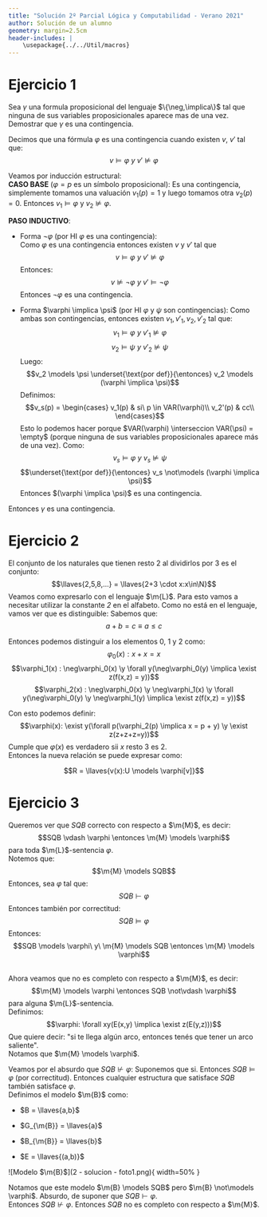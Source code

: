 ```yaml
---
title: "Solución 2º Parcial Lógica y Computabilidad - Verano 2021"
author: Solución de un alumno
geometry: margin=2.5cm
header-includes: |
    \usepackage{../../Util/macros}
---
```


# Ejercicio 1

Sea $\gamma$ una formula proposicional del lenguaje $\{\neg,\implica\}$ tal que ninguna de  sus variables proposicionales aparece mas de una vez.  Demostrar que $\gamma$ es una contingencia.

Decimos que una fórmula $\varphi$ es una contingencia cuando existen $v$, $v'$ tal que:
$$v \models \varphi \ y \ v' \not\models \varphi$$

Veamos por inducción estructural:  
**CASO BASE** ($\varphi=p$ es un símbolo proposicional): Es una contingencia, simplemente tomamos una valuación $v_1(p) = 1$ y luego tomamos otra $v_2(p) = 0$. Entonces $v_1 \models \varphi$ y $v_2 \not\models \varphi$.

**PASO INDUCTIVO**: 

- Forma $\neg\varphi$ (por HI $\varphi$ es una contingencia):  
Como $\varphi$ es una contingencia entonces existen $v$ y $v'$ tal que
$$v \models \varphi\ y \ v' \not\models \varphi$$ 
Entonces:
$$v \not\models \neg\varphi\ y \ v' \models \neg\varphi$$ 
Entonces $\neg\varphi$ es una contingencia.
  
- Forma $\varphi \implica \psi$ (por HI $\varphi$ y $\psi$ son contingencias): 
Como ambas son contingencias, entonces existen $v_1,v'_1,v_2,v'_2$ tal que:
$$v_1 \models \varphi\ y \ v'_1 \not\models \varphi$$ 
$$v_2 \models \psi\ y \ v'_2 \not\models \psi$$ 
Luego:
$$v_2 \models \psi \underset{\text{por def}}{\entonces} v_2 \models (\varphi \implica \psi)$$
Definimos:
$$v_s(p) = \begin{cases}
v_1(p) & si\ p \in VAR(\varphi)\\
v_2'(p) & cc\\
\end{cases}$$
Esto lo podemos hacer porque $VAR(\varphi) \interseccion VAR(\psi) = \empty$ (porque ninguna de sus variables proposicionales aparece más de una vez).
Como:
$$v_s \models \varphi\ y\ v_s \not\models \psi$$
$$\underset{\text{por def}}{\entonces} v_s \not\models (\varphi \implica \psi)$$
Entonces $(\varphi \implica \psi)$ es una contingencia.

Entonces $\gamma$ es una contingencia.

# Ejercicio 2
El conjunto de los naturales que tienen resto 2 al dividirlos por 3 es el conjunto:
$$\llaves{2,5,8,...} = \llaves{2+3 \cdot x:x\in\N}$$
Veamos como expresarlo con el lenguaje $\m{L}$. Para esto vamos a necesitar utilizar la constante *2* en el alfabeto. Como no está en el lenguaje, vamos ver que es distinguible:
Sabemos que:
$$a+b=c \equiv a \leq c$$

Entonces podemos distinguir a los elementos 0, 1 y 2 como:
$$\varphi_0(x): x+x=x$$
$$\varphi_1(x) : \neg\varphi_0(x) \y \forall y(\neg\varphi_0(y) \implica \exist z(f(x,z) = y))$$
$$\varphi_2(x) : \neg\varphi_0(x) \y \neg\varphi_1(x) \y \forall y(\neg\varphi_0(y) \y \neg\varphi_1(y) \implica \exist z(f(x,z) = y))$$



Con esto podemos definir:
$$\varphi(x): \exist y(\forall p(\varphi_2(p) \implica x = p + y) \y \exist z(z+z+z=y))$$
Cumple que $\varphi(x)$ es verdadero sii $x$ resto 3 es 2.  
Entonces la nueva relación se puede expresar como:

$$R = \llaves{v(x):U \models \varphi[v]}$$

# Ejercicio 3

Queremos ver que $SQB$ correcto con respecto a $\m{M}$, es decir:
$$SQB \vdash \varphi \entonces \m{M} \models \varphi$$
para toda $\m{L}$-sentencia $\varphi$.  
Notemos que:
$$\m{M} \models SQB$$
Entonces, sea $\varphi$ tal que:
$$SQB \vdash \varphi$$
Entonces también por correctitud:
$$SQB \models \varphi$$
Entonces:
$$SQB \models \varphi\ y\ \m{M} \models SQB \entonces \m{M} \models \varphi$$

\
Ahora veamos que no es completo con respecto a $\m{M}$, es decir:
$$\m{M} \models \varphi \entonces SQB \not\vdash \varphi$$
para alguna $\m{L}$-sentencia.  
Definimos:
$$\varphi: \forall xy(E(x,y) \implica \exist z(E(y,z)))$$
Que quiere decir: "si te llega algún arco, entonces tenés que tener un arco saliente".  
Notamos que $\m{M} \models \varphi$.

Veamos por el absurdo que $SQB \not\vdash \varphi$:
Suponemos que si. Entonces $SQB \models \varphi$ (por correctitud). Entonces cualquier estructura que satisface $SQB$ también satisface $\varphi$.  
Definimos el modelo $\m{B}$ como:  

- $B = \llaves{a,b}$  
  
- $G_{\m{B}} = \llaves{a}$  
  
- $B_{\m{B}} = \llaves{b}$  
  
- $E = \llaves{(a,b)}$

![Modelo $\m{B}$](2 - solucion - foto1.png){ width=50% }

Notamos que este modelo $\m{B} \models SQB$ pero $\m{B} \not\models \varphi$. Absurdo, de suponer que $SQB \vdash \varphi$.  
Entonces $SQB \not\vdash \varphi$. Entonces $SQB$ no es completo con respecto a $\m{M}$.